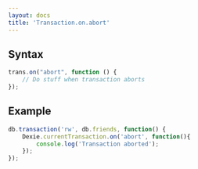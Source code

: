 ```yaml
---
layout: docs
title: 'Transaction.on.abort'
---
```


## Syntax

```javascript
trans.on("abort", function () {
    // Do stuff when transaction aborts
});
```

## Example

```javascript
db.transaction('rw', db.friends, function() {
    Dexie.currentTransaction.on('abort', function(){
        console.log('Transaction aborted');
    });
});
```
